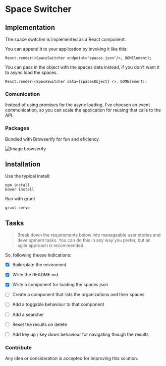 # Space Switcher

## Implementation

The space switcher is implemented as a React component. 

You can append it to your application by invoking it like this:

```
React.render(<SpaceSwitcher endpoint="spaces.json"/>, DOMElement);
```

You can pass in the object with the spaces data instead, if you don't want it to async load the spaces.

```
React.render(<SpaceSwitcher data={spacesObject} />, DOMElement);
```

### Comunication

Instead of using promises for the async loading, I've choosen an event communication, so you can scale the application for reusing that calls to the API.

### Packages

Bundled with Browserify for fun and eficiency. 

![Image browserify](https://camo.githubusercontent.com/85bbf6097b0237b921ef2bb232c2dc807604e865/687474703a2f2f737562737461636b2e6e65742f696d616765732f62726f777365726966792f62726f777365726966792e706e67)

## Installation

Use the typical install:

```
npm install
bower install
```

Run with grunt

```
grunt serve
```

## Tasks

> Break down the requirements below into manageable user stories and development tasks. You can do this in any way you prefer, but an agile approach is recommended.

So, following theese indications: 

- [x] Boilerplate the enviroment
- [x] Write the README.md
- [x] Write a component for loading the spaces json
- [ ] Create a component that lists the organizations and their spaces
- [ ] Add a toggable behaviour to that component
- [ ] Add a searcher
- [ ] Reset the results on delete
- [ ] Add key up / key down behaviour for navigating though the results


### Contribute

Any idea or consideration is accepted for improving this solution.